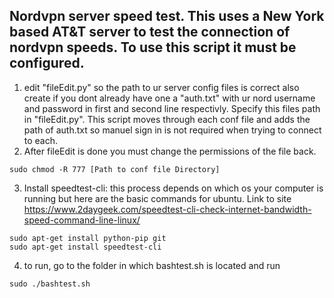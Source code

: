 Nordvpn server speed test. This uses a New York based AT&T server to test the connection of nordvpn speeds. To use this script it must be configured. 
-------------------------
1. edit "fileEdit.py" so the path to ur server config files is correct also create if you dont already have one a "auth.txt" with ur nord username and password in first and second line respectivly. Specify this files path in "fileEdit.py". This script moves through each conf file and adds the path of auth.txt so manuel sign in is not required when trying to connect to each.
2. After fileEdit is done you must change the permissions of the file back.
```
sudo chmod -R 777 [Path to conf file Directory]
```
3. Install speedtest-cli: this process depends on which os your computer is running but here are the basic commands for ubuntu. Link to site https://www.2daygeek.com/speedtest-cli-check-internet-bandwidth-speed-command-line-linux/ 
```
sudo apt-get install python-pip git
sudo apt-get install speedtest-cli
```
4. to run, go to the folder in which bashtest.sh is located and run
```
sudo ./bashtest.sh
```

